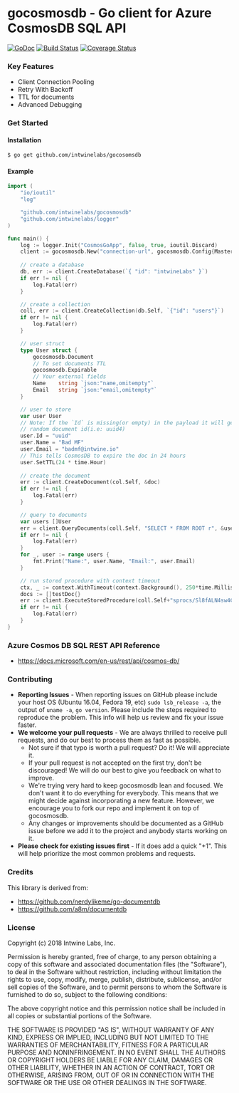 # gocosmosdb -  Go client for Azure CosmosDB SQL API
[![GoDoc](https://img.shields.io/badge/godoc-reference-blue.svg)](http://godoc.org/github.com/intwinelabs/gocosmosdb)
[![Build Status](https://travis-ci.org/intwinelabs/gocosmosdb.svg?branch=master)](https://travis-ci.org/intwinelabs/gocosmosdb)
[![Coverage Status](https://coveralls.io/repos/github/intwinelabs/gocosmosdb/badge.svg?branch=master)](https://coveralls.io/github/intwinelabs/gocosmosdb?branch=master)

### Key Features
- Client Connection Pooling
- Retry With Backoff
- TTL for documents
- Advanced Debugging

### Get Started

#### Installation
```bash
$ go get github.com/intwinelabs/gocosomsdb
```

#### Example
```go
import (
	"io/ioutil"
	"log"

	"github.com/intwinelabs/gocosmosdb"
	"github.com/intwinelabs/logger"
)

func main() {
	log := logger.Init("CosmosGoApp", false, true, ioutil.Discard)
	client := gocosmosdb.New("connection-url", gocosmosdb.Config{MasterKey: "master-key"}, log)
	
	// create a database
	db, err := client.CreateDatabase(`{ "id": "intwineLabs" }`)
	if err != nil {
		log.Fatal(err)
	}

	// create a collection
	coll, err := client.CreateCollection(db.Self, `{"id": "users"}`)
	if err != nil {
		log.Fatal(err)
	}

	// user struct
	type User struct {
		gocosmosdb.Document
		// To set documents TTL
		gocosmosdb.Expirable
		// Your external fields
		Name    string `json:"name,omitempty"`
		Email   string `json:"email,omitempty"`
	}

	// user to store
	var user User
	// Note: If the `Id` is missing(or empty) in the payload it will generate 
	// random document id(i.e: uuid4)
	user.Id = "uuid"
	user.Name = "Bad MF"
	user.Email = "badmf@intwine.io"
	// This tells CosmosDB to expire the doc in 24 hours
	user.SetTTL(24 * time.Hour)
	
	// create the document
	err := client.CreateDocument(col.Self, &doc)
	if err != nil {
		log.Fatal(err)	
	}

	// query to documents
	var users []User
	err = client.QueryDocuments(coll.Self, "SELECT * FROM ROOT r", &users)
	if err != nil {
		log.Fatal(err)	
	}
	for _, user := range users {
		fmt.Print("Name:", user.Name, "Email:", user.Email)
	}

	// run stored procedure with context timeout
	ctx, _ := context.WithTimeout(context.Background(), 250*time.Millisecond)
	docs := []testDoc{}
	err := client.ExecuteStoredProcedure(coll.Self+"sprocs/Sl8fALN4sw4CAAAAAAAAgA==", []string{"param1"}, &docs, WithContext(ctx))
	if err != nil {
		log.Fatal(err)	
	}
}
```

### Azure Cosmos DB SQL REST API Reference
- https://docs.microsoft.com/en-us/rest/api/cosmos-db/

### Contributing
- **Reporting Issues** - When reporting issues on GitHub please include your host OS (Ubuntu 16.04, Fedora 19, etc) `sudo lsb_release -a`, the output of `uname -a`, `go version`. Please include the steps required to reproduce the problem. This info will help us review and fix your issue faster.
- **We welcome your pull requests** - We are always thrilled to receive pull requests, and do our best to process them as fast as possible. 
	- Not sure if that typo is worth a pull request? Do it! We will appreciate it.
    - If your pull request is not accepted on the first try, don't be discouraged! We will do our best to give you feedback on what to improve.
    - We're trying very hard to keep gocosmosdb lean and focused. We don't want it to do everything for everybody. This means that we might decide against incorporating a new feature. However, we encourage you to fork our repo and implement it on top of gocosmosdb.
	- Any changes or improvements should be documented as a GitHub issue before we add it to the project and anybody starts working on it.
- **Please check for existing issues first** - If it does add a quick "+1". This will help prioritize the most common problems and requests.

### Credits
This library is derived from:
- https://github.com/nerdylikeme/go-documentdb
- https://github.com/a8m/documentdb

### License

Copyright (c) 2018 Intwine Labs, Inc.

Permission is hereby granted, free of charge, to any person obtaining a copy of this software and associated documentation files (the "Software"), to deal in the Software without restriction, including without limitation the rights to use, copy, modify, merge, publish, distribute, sublicense, and/or sell copies of the Software, and to permit persons to whom the Software is furnished to do so, subject to the following conditions:

The above copyright notice and this permission notice shall be included in all copies or substantial portions of the Software.

THE SOFTWARE IS PROVIDED "AS IS", WITHOUT WARRANTY OF ANY KIND, EXPRESS OR IMPLIED, INCLUDING BUT NOT LIMITED TO THE WARRANTIES OF MERCHANTABILITY, FITNESS FOR A PARTICULAR PURPOSE AND NONINFRINGEMENT. IN NO EVENT SHALL THE AUTHORS OR COPYRIGHT HOLDERS BE LIABLE FOR ANY CLAIM, DAMAGES OR OTHER LIABILITY, WHETHER IN AN ACTION OF CONTRACT, TORT OR OTHERWISE, ARISING FROM, OUT OF OR IN CONNECTION WITH THE SOFTWARE OR THE USE OR OTHER DEALINGS IN THE SOFTWARE.